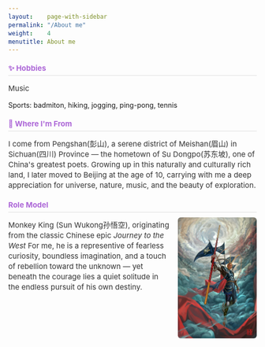 ```yaml
---
layout:    page-with-sidebar
permalink: "/About me"
weight:    4
menutitle: About me
---
```

<div class="profile-text">
<h3 style="font-size: 15px; color: #ac66d7; border-bottom: 1px solid #ddd; padding-bottom: 5px; margin: 20px 0 10px 0;">✨ Hobbies</h3>
<p style="font-size: 15px; line-height: 1.4; color: #333;">
Music <br>

Sports: badmiton, hiking, jogging, ping-pong, tennis

</p>
</div>

<div class="profile-text">
<h3 style="font-size: 15px; color: #ac66d7; border-bottom: 1px solid #ddd; padding-bottom: 5px; margin: 20px 0 10px 0;">🌊 Where I'm From</h3>
<p style="font-size: 15px; line-height: 1.4; color: #333;">
I come from Pengshan(彭山), a serene district of Meishan(眉山) in Sichuan(四川) Province — the hometown of Su Dongpo(苏东坡), one of China's greatest poets. Growing up in this naturally and culturally rich land, I later moved to Beijing at the age of 10, carrying with me a deep appreciation for universe, nature, music, and the beauty of exploration.
</p>
</div>

<div class="profile-text">
<h3 style="font-size: 15px; color: #ac66d7; border-bottom: 1px solid #ddd; padding-bottom: 5px; margin: 20px 0 10px 0;"> Role Model
</h3>
<img src="/assets/page/W.jpeg" alt="Monkey King (Sun Wukong)" style="float: right; width: 160px; margin: 0 0 10px 15px; border-radius: 6px;" />
<p style="font-size: 15px; line-height: 1.4; color: #333;">
Monkey King (Sun Wukong孙悟空), originating from the classic Chinese epic <em>Journey to the West</em>
For me, he is a representive of fearless curiosity, boundless imagination, and a touch of rebellion toward the unknown — yet beneath the courage lies a quiet solitude in the endless pursuit of his own destiny.</p>
</div>
